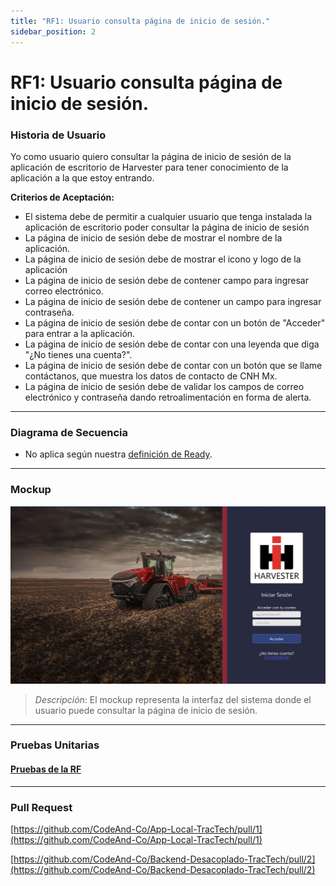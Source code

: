 ```yaml
---
title: "RF1: Usuario consulta página de inicio de sesión."  
sidebar_position: 2
---
```


# RF1: Usuario consulta página de inicio de sesión.

### Historia de Usuario

Yo como usuario quiero consultar la página de inicio de sesión de la aplicación de escritorio de Harvester para tener conocimiento de la aplicación a la que estoy entrando. 

  **Criterios de Aceptación:**

  - El sistema debe de permitir a cualquier usuario que tenga instalada la aplicación de escritorio poder consultar la página de inicio de sesión
  - La página de inicio de sesión debe de mostrar el nombre de la aplicación.
  - La página de inicio de sesión debe de mostrar el icono y logo de la aplicación
  - La página de inicio de sesión debe de contener campo para ingresar correo electrónico. 
  - La página de inicio de sesión debe de contener un campo para ingresar contraseña.
  - La página de inicio de sesión debe de contar con un botón de "Acceder" para entrar a la aplicación.
  - La página de inicio de sesión debe de contar con una leyenda que diga "¿No tienes una cuenta?".
  - La página de inicio de sesión debe de contar con un botón que se llame contáctanos, que muestra los datos de contacto de CNH Mx.
  - La página de inicio de sesión debe de validar los campos de correo electrónico y contraseña dando retroalimentación en forma de alerta.

---

### Diagrama de Secuencia

- No aplica según nuestra [definición de Ready](../../definicion-ready-tractores.md).


---

### Mockup

![Mockup](./mockups/RF1.jpg)

> *Descripción*: El mockup representa la interfaz del sistema donde el usuario puede consultar la página de inicio de sesión. 

---

### Pruebas Unitarias 

#### [Pruebas de la RF](https://docs.google.com/spreadsheets/d/1W-JW32dTsfI22-Yl5LydMhiu-oXHH_xo3hWvK6FHeLw/edit?gid=1905076093#gid=1905076093)

---

### Pull Request
[https://github.com/CodeAnd-Co/App-Local-TracTech/pull/1](https://github.com/CodeAnd-Co/App-Local-TracTech/pull/1)

[https://github.com/CodeAnd-Co/Backend-Desacoplado-TracTech/pull/2](https://github.com/CodeAnd-Co/Backend-Desacoplado-TracTech/pull/2)
